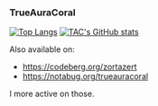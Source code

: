 ### TrueAuraCoral

[![Top Langs](https://github-readme-stats.vercel.app/api/top-langs/?username=trueauracoral&layout=compact)](https://github.com/anuraghazra/github-readme-stats)
[![TAC's GitHub stats](https://github-readme-stats.vercel.app/api?username=trueauracoral)](https://github.com/anuraghazra/github-readme-stats)

Also available on:
- https://codeberg.org/zortazert
- https://notabug.org/trueauracoral

I more active on those.

<!--
**trueauracoral/trueauracoral** is a ✨ _special_ ✨ repository because its `README.md` (this file) appears on your GitHub profile.

Here are some ideas to get you started:

- 🔭 I’m currently working on ...
- 🌱 I’m currently learning ...
- 👯 I’m looking to collaborate on ...
- 🤔 I’m looking for help with ...
- 💬 Ask me about ...
- 📫 How to reach me: ...
- 😄 Pronouns: ...
- ⚡ Fun fact: ...
-->

